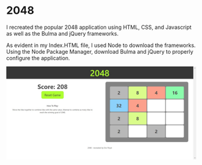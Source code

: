 # 2048
I recreated the popular 2048 application using HTML, CSS, and Javascript as well as the Bulma and jQuery frameworks.

As evident in my Index.HTML file, I used Node to download the frameworks. Using the Node Package Manager, download Bulma and jQuery to properly configure the application.

![alt text](example.jpg)
